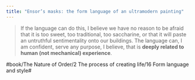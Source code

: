 ```yaml
---
title: "Ensor’s masks: the form language of an ultramodern painting"
---
```


> If the language can do this, I believe we have no reason to be afraid that it is too sweet, too traditional, too saccharine, or that it will paste an untruthful sentimentality onto our buildings. The language can, I am confident, serve any purpose, I believe, that is **deeply related to human (not mechanical) experience**.  

#book/The Nature of Order/2 The process of creating life/16 Form language and style#